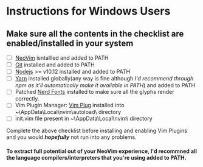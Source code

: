 # Instructions for Windows Users
## Make sure all the contents in the checklist are enabled/installed in your system
- [ ] [NeoVim](https://github.com/neovim/neovim) isntallled and added to PATH
- [ ] [Git](https://gitforwindows.org/) installed and added to PATH
- [ ] [Nodejs](https://nodejs.org/en/download/) >= v10.12 installed and added to PATH
- [ ] [Yarn](https://classic.yarnpkg.com/en/docs/install/#alternatives-stable) installed globally(any way is fine although *I'd recommend through npm as it'll automatically make it available in PATH*) and added to PATH
- [ ] Patched [Nerd Fonts](https://github.com/ryanoasis/nerd-fonts) installed to make sure all the glyphs render correctly.
- [ ] Vim Plugin Manager: [Vim Plug](https://github.com/junegunn/vim-plug) installed into ~\AppData\Local\nvim\autoload\ directory
- [ ] init.vim file present in ~\AppData\Local\nvim\ directory

Complete the above checklist before installing and enabling Vim Plugins and you would ***hopefully*** not run into any problems.

#### To extract full potential out of your NeoVim experience, I'd recommned all the language compilers/interpreters that you're using added to PATH.